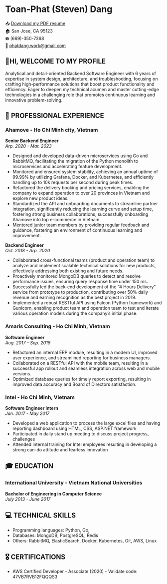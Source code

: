 # Toan-Phat (Steven) Dang

📥 [Download my PDF resume](/asset/toanphatdang_resume.pdf) <br>
🏠  San Jose, CA 95123 <br>
☎️  (669)-350-7368 <br>
📨 phatdang.work@gmail.com<br>


## 🤘HI, WELCOME TO MY PROFILE

Analytical and detail-oriented Backend Software Engineer with 6 years of expertise in system design, architecture, and troubleshooting, focusing on crafting high-performance solutions that boost product functionality and efficiency. Eager to deepen my technical acumen and master cutting-edge technologies in a challenging role that promotes continuous learning and innovative problem-solving.

## 🎯 PROFESSIONAL EXPERIENCE

### Ahamove - Ho Chi Minh city, Vietnam

**Senior Backend Engineer**<br>
*Arp. 2020 - Mar. 2023*

- Designed and developed data-driven microservices using Go and RabbitMQ, facilitating the migration of the Python monolith to microservices and accelerating feature development.
- Monitored and ensured system stability, achieving an annual uptime of 99.99% by utilizing Grafana, Docker, and Kubernetes, and efficiently handling up to 10k requests per second during peak times.
- Refactored the delivery booking and pricing services, enabling the company to expand operation to over 20 provinces in Vietnam and explore new product ideas.
- Standardized the API and onboarding documents to streamline partner integration, significantly reducing the learning curve and setup time, fostering strong business collaborations, successfully onboarding Ahamove into top e-commerce in Vietnam.
- Mentored junior team members by providing regular feedback and guidance, fostering an environment of continuous learning and improvement.


**Backend Engineer**<br>
*Oct. 2018 - Arp. 2020*

- Collaborated cross-functional teams (product and operation team) to analyze and implement scalable technical solutions for new products, effectively addressing both existing and future needs.
- Proactively monitored MongoDB queries to detect and resolve performance issues, ensuring query response time under 150 ms.
- Successfully led the back-end development of the “4 Hours Delivery” service from prototype to production, contributing over 50% daily revenue and earning recognition as the best project in 2019.
- Implemented a robust RESTful API using Falcon (Python framework) and Gunicorn, enabling product team and operation team to test and iterate various operation models during the company’s initial phase.

### Amaris Consulting - Ho Chi Minh, Vietnam

**Software Engineer**<br>
*Aug. 2017 - Sep. 2018*

- Refactored an internal ERP module, resulting in a modern UI, improved user experience, and streamlined reporting for business managers.
- Collaborated on a RESTful API with the mobile team, resulting in a successful app rollout and seamless integration across web and mobile versions.
- Optimized database queries for timely report exporting, resulting in improved data accuracy and Board of Directors satisfaction.


### Intel - Ho Chi Minh, Vietnam
**Software Engineer Intern**<br>
*Jan. 2017 - May 2017*

- Developed a web application to process the large excel files and having reporting dashboard using HTML, CSS, ASP.NET framework
- Participated in daily stand up meeting to discuss project progress, challenges 
- Attended internal training for Intel employees resulting in developing a strong can-do attitude and fearless innovation

## 🎓 EDUCATION

### International University - Vietnam National Universities

**Bachelor of Engineering in Computer Science**<br>
*July 2013 - June 2017*

## 💻 TECHNICAL SKILLS

- Programming languages: Python, Go, 
- Databases: MongoDB, PostgreSQL, Redis
- Others: RabbitMQ, ElasticSearch, Docker, Kubernetes, Git, AWS, Linux
  
## 🎖️ CERTIFICATIONS

- AWS Certified Developer - Associate (2020) - Validate code: 47VB7RVB12FQQQS3
